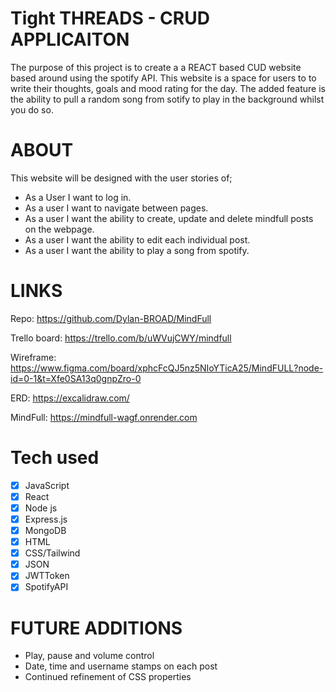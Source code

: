 # Tight THREADS - CRUD APPLICAITON

The purpose of this project is to create a a REACT based CUD website based around using the spotify API. This website is a space for users to to write their thoughts, goals and mood rating for the day. The added feature is the ability to pull a random song from sotify to play in the background whilst you do so. 

# ABOUT

This website will be designed with the user stories of;

- As a User I want to log in.
- As a user I want to navigate between pages.
- As a user I want the ability to create, update and delete mindfull posts on the webpage.
- As a user I want the ability to edit each individual post.
- As a user I want the ability to play a song from spotify.
# LINKS

Repo:
https://github.com/Dylan-BROAD/MindFull

Trello board:
https://trello.com/b/uWVujCWY/mindfull

Wireframe:
https://www.figma.com/board/xphcFcQJ5nz5NIoYTicA25/MindFULL?node-id=0-1&t=Xfe0SA13q0gnpZro-0

ERD:
https://excalidraw.com/

MindFull:
https://mindfull-wagf.onrender.com

# Tech used

- [x] JavaScript
- [x] React
- [x] Node js
- [x] Express.js
- [x] MongoDB
- [x] HTML
- [x] CSS/Tailwind
- [x] JSON
- [x] JWTToken
- [x] SpotifyAPI

# FUTURE ADDITIONS

- Play, pause and volume control
- Date, time and username stamps on each post
- Continued refinement of CSS properties
